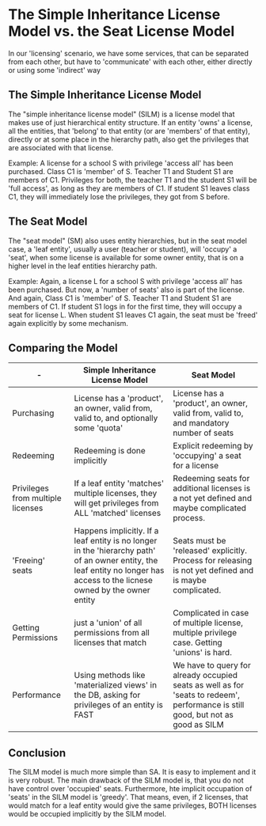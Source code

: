 # The Simple Inheritance License Model vs. the Seat License Model

In our 'licensing' scenario, we have some services, that can be separated from each other, but have
to 'communicate' with each other, either directly or using some 'indirect' way

## The Simple Inheritance License Model

The "simple inheritance license model" (SILM) is a license model that makes use of just
hierarchical entity structure. If an entity 'owns' a license, all the entities, that
'belong' to that entity (or are 'members' of that entity), directly or at some place in
the hierarchy path, also get the privileges that are associated with that license.

Example: A license for a school S with privilege 'access all' has been purchased. Class
C1 is 'member' of S. Teacher T1 and Student S1 are members of C1.
Privileges for both, the teacher T1 and the student S1 will be 'full access', as long as they are
members of C1. If student S1 leaves class C1, they will immediately lose the privileges, 
they got from S before.

## The Seat Model

The "seat model" (SM) also uses entity hierarchies, but in the seat model case,
a 'leaf entity', usually a user (teacher or student), will 'occupy' a 'seat', when some 
license is available for some owner entity, that is on a higher level in the leaf entities 
hierarchy path.

Example: Again, a license L for a school S with privilege 'access all' has been purchased. But now,
a 'number of seats' also is part of the license. And again, Class C1 is 'member' of S. Teacher T1 
and Student S1 are members of C1. If student S1 logs in for the first time, they will occupy a 
seat for license L. When student S1 leaves C1 again, the seat must be 'freed' again explicitly
by some mechanism.

## Comparing the Model
| -                                 | Simple Inheritance License Model                               | Seat Model                                                                                                                       |
|-----------------------------------|----------------------------------------------------------------|----------------------------------------------------------------------------------------------------------------------------------|
| Purchasing                        | License has a 'product', an owner, valid from, valid to, and optionally some 'quota' | License has a 'product', an owner, valid from, valid to, and mandatory number of seats                                           |
| Redeeming                         | Redeeming is done implicitly                                   | Explicit redeeming by 'occupying' a seat for a license                                                                           |
| Privileges from multiple licenses | If a leaf entity 'matches' multiple licenses, they will get privileges from ALL 'matched' licenses | Redeeming seats for additional licenses is a not yet defined and maybe complicated process.                                      |
| 'Freeing' seats | Happens implicitly. If a leaf entity is no longer in the 'hierarchy path' of an owner entity, the leaf entity no longer has access to the licnese owned by the owner entity | Seats must be 'released' explicitly. Process for releasing is not yet defined and is maybe complicated.                          |
 | Getting Permissions | just a 'union' of all permissions from all licenses that match | Complicated in case of multiple license, multiple privilege case. Getting 'unions' is hard.                                      |
| Performance | Using methods like 'materialized views' in the DB, asking for privileges of an entity is FAST | We have to query for already occupied seats as well as for 'seats to redeem', performance is still good, but not as good as SILM |

## Conclusion

The SILM model is much more simple than SA. It is easy to implement and it is very robust. 
The main drawback of the SILM model is, that you do not have control over 'occupied' seats.
Furthermore, hte implicit occupation of 'seats' in the SILM model is 'greedy'. That means, even, if
2 licenses, that would match for a leaf entity would give the same privileges, BOTH licenses
would be occupied implicitly by the SILM model.
